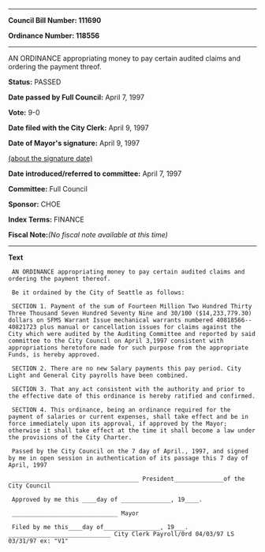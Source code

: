 

********

**Council Bill Number: 111690**
   
**Ordinance Number: 118556**
********

 AN ORDINANCE appropriating money to pay certain audited claims and ordering the payment threof.

**Status:** PASSED
   
**Date passed by Full Council:** April 7, 1997
   
**Vote:** 9-0
   
**Date filed with the City Clerk:** April 9, 1997
   
**Date of Mayor's signature:** April 9, 1997
   
[(about the signature date)](/~public/approvaldate.htm)
   
   
   
**Date introduced/referred to committee:** April 7, 1997
   
**Committee:** Full Council
   
**Sponsor:** CHOE
   
   
**Index Terms:** FINANCE

**Fiscal Note:**_(No fiscal note available at this time)_

********

**Text**
   
```
 AN ORDINANCE appropriating money to pay certain audited claims and ordering the payment thereof.

 Be it ordained by the City of Seattle as follows:

 SECTION 1. Payment of the sum of Fourteen Million Two Hundred Thirty Three Thousand Seven Hundred Seventy Nine and 30/100 ($14,233,779.30) dollars on SFMS Warrant Issue mechanical warrants numbered 40818566-- 40821723 plus manual or cancellation issues for claims against the City which were audited by the Auditing Committee and reported by said committee to the City Council on April 3,1997 consistent with appropriations heretofore made for such purpose from the appropriate Funds, is hereby approved.

 SECTION 2. There are no new Salary payments this pay period. City Light and General City payrolls have been combined.

 SECTION 3. That any act consistent with the authority and prior to the effective date of this ordinance is hereby ratified and confirmed.

 SECTION 4. This ordinance, being an ordinance required for the payment of salaries or current expenses, shall take effect and be in force immediately upon its approval, if approved by the Mayor; otherwise it shall take effect at the time it shall become a law under the provisions of the City Charter.

 Passed by the City Council on the 7 day of April., 1997, and signed by me in open session in authentication of its passage this 7 day of April, 1997

 ____________________________________ President______________of the City Council

 Approved by me this ____day of ______________, 19____.

 ______________________________ Mayor

 Filed by me this____day of________________, 19___. _____________________________ City Clerk Payroll/0rd 04/03/97 LS 03/31/97 ex: "V1"

```
